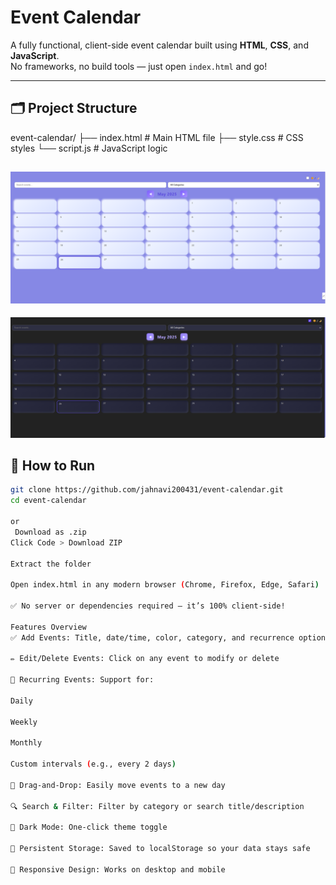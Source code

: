 ﻿# Event Calendar

 A fully functional, client-side event calendar built using **HTML**, **CSS**, and **JavaScript**.  
No frameworks, no build tools — just open `index.html` and go!

---

## 🗂️ Project Structure

event-calendar/
├── index.html # Main HTML file
├── style.css # CSS styles
└── script.js # JavaScript logic



![image alt](https://github.com/jahnavi200431/event-calendar/blob/adf01a737c7120baf5e859ce7db01362189e9c42/event-calendar/Screenshot%202025-05-26%20222118.png)
---

![image alt](https://github.com/jahnavi200431/event-calendar/blob/c68aee3c45b21ed11cd641e3c40fd95b7698bbbd/event-calendar/Screenshot%202025-05-26%20222125.png)
## 🚀 How to Run

```bash
git clone https://github.com/jahnavi200431/event-calendar.git
cd event-calendar

or
 Download as .zip
Click Code > Download ZIP

Extract the folder

Open index.html in any modern browser (Chrome, Firefox, Edge, Safari)

✅ No server or dependencies required — it’s 100% client-side!

Features Overview
✅ Add Events: Title, date/time, color, category, and recurrence options

✏️ Edit/Delete Events: Click on any event to modify or delete

🔁 Recurring Events: Support for:

Daily

Weekly

Monthly

Custom intervals (e.g., every 2 days)

🧲 Drag-and-Drop: Easily move events to a new day

🔍 Search & Filter: Filter by category or search title/description

🌙 Dark Mode: One-click theme toggle

💾 Persistent Storage: Saved to localStorage so your data stays safe

📱 Responsive Design: Works on desktop and mobile



